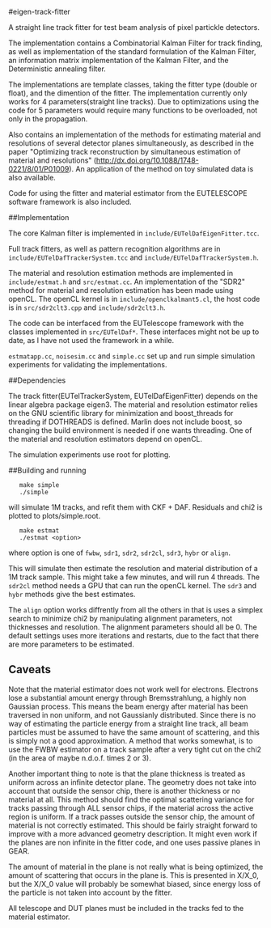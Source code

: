 #eigen-track-fitter

A straight line track fitter for test beam analysis of pixel partickle detectors.

The implementation contains a Combinatorial Kalman Filter for track finding, as well as implementation of the standard formulation of the Kalman Filter, an information matrix implementation of the Kalman Filter, and the Deterministic annealing filter. 

The implementations are template classes, taking the fitter type (double or float), and the dimention of the fitter. The implementation currently only works for 4 parameters(straight line tracks). Due to optimizations using the code for 5 parameters would require many functions to be overloaded, not only in the propagation. 

Also contains an implementation of the methods for estimating material and resolutions of several detector planes simultaneously, as described in the paper "Optimizing track reconstruction by simultaneous estimation of material and resolutions" (http://dx.doi.org/10.1088/1748-0221/8/01/P01009). An application of the method on toy simulated data is also available.

Code for using the fitter and material estimator from the EUTELESCOPE software framework is also included.

##Implementation

The core Kalman filter is implemented in `include/EUTelDafEigenFitter.tcc`.

Full track fitters, as well as pattern recognition algorithms are in `include/EUTelDafTrackerSystem.tcc` and `include/EUTelDafTrackerSystem.h`.

The material and resolution estimation methods are implemented in `include/estmat.h` and `src/estmat.cc`. An implementation of the "SDR2" method for material and resolution estimation has been made using openCL. The openCL kernel is in `include/openclkalmant5.cl`, the host code is in `src/sdr2clt3.cpp` and `include/sdr2clt3.h`.

The code can be interfaced from the EUTelescope framework with the classes implemented in `src/EUTelDaf*`. These interfaces might not be up to date, as I have not used the framework in a while.

`estmatapp.cc`, `noisesim.cc` and `simple.cc` set up and run simple simulation experiments for validating the implementations.

##Dependencies

The track fitter(EUTelTrackerSystem, EUTelDafEigenFitter) depends on the linear algebra package eigen3. The material and resolution estimator relies on the GNU scientific library for minimization and boost_threads for threading if DOTHREADS is defined. Marlin does not include boost, so changing the build environment is needed if one wants threading. One of the material and resolution estimators depend on openCL. 

The simulation experiments use root for plotting.

##Building and running

	   make simple
	   ./simple
will simulate 1M tracks, and refit them with CKF + DAF. Residuals and chi2 is plotted to plots/simple.root.

	   make estmat
	   ./estmat <option>
where option is one of `fwbw`, `sdr1`, `sdr2`, `sdr2cl`, `sdr3`, `hybr` or `align`.

This will simulate then estimate the resolution and material distribution of a 1M track sample. This might take a few minutes, and will run 4 threads. The `sdr2cl` method needs a GPU that can run the openCL kernel. The `sdr3` and `hybr` methods give the best estimates.

The `align` option works diffrently from all the others in that is uses a simplex search to minimize chi2 by manipulating alignment parameters, not thicknesses and resolution. The alignment parameters should all be 0. The default settings uses more iterations and restarts, due to the fact that there are more parameters to be estimated.

## Caveats
Note that the material estimator does not work well for electrons. Electrons lose a substantial amount energy through Bremsstrahlung, a highly non Gaussian process. This means the beam energy after material has been traversed in non uniform, and not Gaussianly distributed. Since there is no way of estimating the particle energy from a straight line track, all beam particles must be assumed to have the same amount of scattering, and this is simply not a good approximation. A method that works somewhat, is to use the FWBW estimator on a track sample after a very tight cut on the chi2 (in the area of maybe n.d.o.f. times 2 or 3).

Another important thing to note is that the plane thickness is treated as uniform across an infinite detector plane. The geometry does not take into account that outside the sensor chip, there is another thickness or no material at all. This method should find the optimal scattering variance for tracks passing through ALL sensor chips, if the material across the active region is uniform. If a track passes outside the sensor chip, the amount of material is not correctly estimated. This should be fairly straight forward to improve with a more advanced geometry description. It might even work if the planes are non infinite in the fitter code, and one uses passive planes in GEAR.

The amount of material in the plane is not really what is being optimized, the amount of scattering that occurs in the plane is. This is presented in X/X_0, but the X/X_0 value will probably be somewhat biased, since energy loss of the particle is not taken into account by the fitter.

All telescope and DUT planes must be included in the tracks fed to the material estimator. 